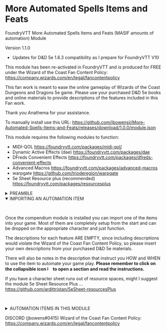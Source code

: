 # More Automated Spells Items and Feats
FoundryVTT More Automated Spells Items and Feats (MASIF amounts of automation) Module

Version 1.1.0 
- Updates for D&D 5e 1.6.3 compatibility as I prepare for FoundryVTT V10

This module has been re-activated in FoundryVTT and is produced for FREE under the Wizard of the Coast Fan Content Policy: https://company.wizards.com/en/legal/fancontentpolicy

This fan work is meant to ease the online gameplay of Wizards of the Coast Dungeons and Dragons 5e game.
Please use your purchased D&D 5e books and online materials to provide descriptions of the features included in this Fan work.

Thank you Anathema for your assistance.

To manually install use this URL: https://github.com/jbowensii/More-Automated-Spells-Items-and-Feats/releases/download/1.0.0/module.json

This module requires the following modules to function:

- MIDI-QOL                              https://foundryvtt.com/packages/midi-qol/
- Dynamic Active Effects (dae)          https://foundryvtt.com/packages/dae  
- DFreds Convenient Effects             https://foundryvtt.com/packages/dfreds-convenient-effects
- Advanced Macros                       https://foundryvtt.com/packages/advanced-macros
- warpgate                              https://github.com/trioderegion/warpgate
- 5e Sheet Resource plus (recommended)  https://foundryvtt.com/packages/resourcesplus

<details>
<summary> PREAMBLE </summary>
<p>&nbsp;</p>
So it has been many years since I have been a practicing developer, and this is my first time writing in javascript. My code is much more verbose than necessary with unnecesary space and descriptive variablenames and comments.  I did this is hopes that folks like me could follow along with the code and understand how it works.  I know that javascript can be much more compact.  When I first looked at javascript it was way more intimidating than writting 68030 assembly back in my early days after college (yes I just dated myself).  Once I have mastered javascript I am sure I will write much more compact code, but I hope this inspires some of you to follow along and try your hand at automating something you really want.  In fact most of my automations are NOT macros at all (javascript).  MIDI-QOL and DAE provide a huge framework to do 90% of everything most people would want without writing a line of javascript code.  

These three videos did a great job explaining how to get started writing foundry macros. I highly recommend them... they were made by spacemandev.

https://www.youtube.com/watch?v=-HSCybI0txc

https://www.youtube.com/watch?v=0S7HjMN52I4

https://www.youtube.com/watch?v=raM_Z0e7ov8

So after playing with some scripts and helping debug some of my favorite modules with their authors, I broke down and decided to see if I could help automate some features that had not been automated as yet.  
    
A shout out to Tim Posney, the creator of MIDI-QOL and DAE. A fantastic person who is a great help, especially as he answered all of my crazy stupid questions and helped me solve some truely puxzzling probelms. (and he pointed out a whole bunch of obvious things that did not click for me)... Thank you Tim.
<p>&nbsp;</p>
</details>

<details open>
<summary> IMPORTING AN AUTOMATION ITEM </summary>
<p>&nbsp;</p>

Once the compendium module is installed you can import one of the items into your game.  Most of them are completely setup from the start and can be dropped on the appropriate character and just function.  
    
The descriptions for each feature ARE EMPTY, since including descriptions would violate the Wizard of the Coast Fan Content Policy, so please insert your own descriptions from your purchased D&D 5e materials.  

There will also be notes in the description that instruct you HOW and WHEN to use the item to automate your game play. 
<b>Please remember to click on the collapsible icon <img width="15" alt="image" src="https://user-images.githubusercontent.com/76136571/164912225-f8485d94-56bd-4e1d-baf9-58873cb426a4.png"> to open a section and read the instructions.</b> 

If you have a character sheet runs out of resource spaces, might I suggest the module 5e Sheet Resource Plus ... https://github.com/ardittristan/5eSheet-resourcesPlus

<p>&nbsp;</p>
</details>

<details>
<summary> AUTOMATION ITEMS IN THIS MODULE</summary>
    
    
    The WIKI pages are currently empty but will be filled out shortly.

- <a href="https://github.com/jbowensii/More-Automated-Spells-Items-and-Feats/wiki/Divine-Fury">`Divine Fury`</a>
- <a href="https://github.com/jbowensii/More-Automated-Spells-Items-and-Feats/wiki/Channel-Divinity:-Turn-Undead">`Channel Divinity: Turn Undead`</a>
- <a href="https://github.com/jbowensii/More-Automated-Spells-Items-and-Feats/wiki/Eyes-of-the-Night">`Eyes of the Night`</a>
- <a href="https://github.com/jbowensii/More-Automated-Spells-Items-and-Feats/wiki/Battlemaster-Maneuvers">`Battlemaster Maneuvers`</a>
- <a href="https://github.com/jbowensii/More-Automated-Spells-Items-and-Feats/wiki/Peerless-Athlete">`Peerless Athlete`</a>
- <a href="https://github.com/jbowensii/More-Automated-Spells-Items-and-Feats/wiki/Steps-of-the-Night">`Steps of the Night`</a>
- <a href="https://github.com/jbowensii/More-Automated-Spells-Items-and-Feats/wiki/Vigilant-Blessing">`Vigilant Blessing`</a>
- <a href="https://github.com/jbowensii/More-Automated-Spells-Items-and-Feats/wiki/Help-Action">`Help Action`</a>
- <a href="https://github.com/jbowensii/More-Automated-Spells-Items-and-Feats/wiki/Vitrolic-Sphere">`Vitrolic Sphere`</a> 
- <a href="https://github.com/jbowensii/More-Automated-Spells-Items-and-Feats/wiki/Stunning-Strike">`Stunning Strike`</a>
- <a href="https://github.com/jbowensii/More-Automated-Spells-Items-and-Feats/wiki/Fey-Presence">`Fey Presence`</a>
- <a href="https://github.com/jbowensii/More-Automated-Spells-Items-and-Feats/wiki/Misty-Escape">`Misty Escape`</a>
- <a href="https://github.com/jbowensii/More-Automated-Spells-Items-and-Feats/wiki/Elemental-Adept">`Elemental Adept`</a>
- <a href="https://github.com/jbowensii/More-Automated-Spells-Items-and-Feats/wiki/Shadow-Step">`Shadow Step`</a>
- <a href="https://github.com/jbowensii/More-Automated-Spells-Items-and-Feats/wiki/Orcish-Fury">`Orcish Fury`</a>
- <a href="https://github.com/jbowensii/More-Automated-Spells-Items-and-Feats/wiki/Channel-Divinity:-Inspiring-Smite">`Channel Divinity: Inspiring Smite`</a>
- <a href="https://github.com/jbowensii/More-Automated-Spells-Items-and-Feats/wiki/Slasher">`Slasher`</a>
- <a href="https://github.com/jbowensii/More-Automated-Spells-Items-and-Feats/wiki/Piercer">`Piercer`</a>
- <a href="https://github.com/jbowensii/More-Automated-Spells-Items-and-Feats/wiki/Channel-Divinity:-Path-to-the-Grave">`Channel Divinity: Path to the Grave`</a>
- <a href="https://github.com/jbowensii/More-Automated-Spells-Items-and-Feats/wiki/Circle-of-Mortality">`Circle of Mortality`</a>
- <a href="https://github.com/jbowensii/More-Automated-Spells-Items-and-Feats/wiki/Psionic-Power">`Psionic Power`</a>
- <a href="https://github.com/jbowensii/More-Automated-Spells-Items-and-Feats/wiki/Aura-of-Alacrity">`Aura of Alacrity`</a>
- <a href="https://github.com/jbowensii/More-Automated-Spells-Items-and-Feats/wiki/Incisive-Sense">`Incisive Sense`</a>
- <a href="https://github.com/jbowensii/More-Automated-Spells-Items-and-Feats/wiki/Channel-Divinity:-Radiance-of-the-Dawn">`Channel Divinity: Radiance of the Dawn`</a>
- <a href="https://github.com/jbowensii/More-Automated-Spells-Items-and-Feats/wiki/Wrath-of-the-storm">`Wrath of the storm`</a>
- <a href="https://github.com/jbowensii/More-Automated-Spells-Items-and-Feats/wiki/Zealous-Presence">`Zealous Presence`</a>
    
</details>

DISCORD (jbowens#0415) 
Wizard of the Coast Fan Content Policy: https://company.wizards.com/en/legal/fancontentpolicy
